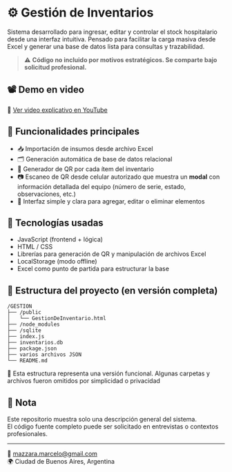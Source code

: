 # ⚙️ Gestión de Inventarios

Sistema desarrollado para ingresar, editar y controlar el stock hospitalario desde una interfaz intuitiva. Pensado para facilitar la carga masiva desde Excel y generar una base de datos lista para consultas y trazabilidad.

> ⚠️ **Código no incluido por motivos estratégicos. Se comparte bajo solicitud profesional.**

## 📽️ Demo en video

🎥 [Ver video explicativo en YouTube](https://www.youtube.com/watch?v=KJV5SbuOCN0&t=16s)

## 🧩 Funcionalidades principales

- 📥 Importación de insumos desde archivo Excel
- 🗂️ Generación automática de base de datos relacional
- 📲 Generador de QR por cada ítem del inventario
- 📷 Escaneo de QR desde celular autorizado que muestra un **modal** con información detallada del equipo (número de serie, estado, observaciones, etc.)
- 🧼 Interfaz simple y clara para agregar, editar o eliminar elementos

## 🔧 Tecnologías usadas

- JavaScript (frontend + lógica)
- HTML / CSS
- Librerías para generación de QR y manipulación de archivos Excel
- LocalStorage (modo offline)
- Excel como punto de partida para estructurar la base

## 📁 Estructura del proyecto (en versión completa)

``` text
/GESTION
├── /public
│   └── GestionDeInventario.html
├── /node_modules
├── /sqlite
├── index.js
├── inventarios.db
├── package.json
├── varios archivos JSON
└── README.md
```

📌 Esta estructura representa una versión funcional. Algunas carpetas y archivos fueron omitidos por simplicidad o privacidad

## 💬 Nota

Este repositorio muestra solo una descripción general del sistema.  
El código fuente completo puede ser solicitado en entrevistas o contextos profesionales.

---

📧 mazzara.marcelo@gmail.com  
🌍 Ciudad de Buenos Aires, Argentina
